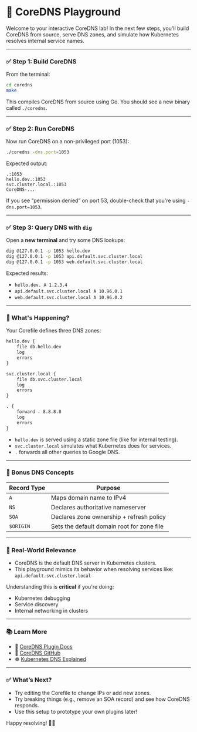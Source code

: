 # 🚀 CoreDNS Playground

Welcome to your interactive CoreDNS lab!
In the next few steps, you'll build CoreDNS from source, serve DNS zones, and simulate how Kubernetes resolves internal service names.

---

### ✅ Step 1: Build CoreDNS

From the terminal:

```bash
cd coredns
make
```

This compiles CoreDNS from source using Go. You should see a new binary called `./coredns`.

---

### ✅ Step 2: Run CoreDNS

Now run CoreDNS on a non-privileged port (1053):

```bash
./coredns -dns.port=1053
```

Expected output:

```
.:1053
hello.dev.:1053
svc.cluster.local.:1053
CoreDNS-...
```

If you see “permission denied” on port 53, double-check that you're using `-dns.port=1053`.

---

### ✅ Step 3: Query DNS with `dig`

Open a **new terminal** and try some DNS lookups:

```bash
dig @127.0.0.1 -p 1053 hello.dev
dig @127.0.0.1 -p 1053 api.default.svc.cluster.local
dig @127.0.0.1 -p 1053 web.default.svc.cluster.local
```

Expected results:

- `hello.dev. A 1.2.3.4`
- `api.default.svc.cluster.local A 10.96.0.1`
- `web.default.svc.cluster.local A 10.96.0.2`

---

### 🧠 What's Happening?

Your Corefile defines three DNS zones:

```txt
hello.dev {
    file db.hello.dev
    log
    errors
}

svc.cluster.local {
    file db.svc.cluster.local
    log
    errors
}

. {
    forward . 8.8.8.8
    log
    errors
}
```

- `hello.dev` is served using a static zone file (like for internal testing).
- `svc.cluster.local` simulates what Kubernetes does for services.
- `.` forwards all other queries to Google DNS.

---

### 🧠 Bonus DNS Concepts

| Record Type | Purpose |
|-------------|---------|
| `A`         | Maps domain name to IPv4 |
| `NS`        | Declares authoritative nameserver |
| `SOA`       | Declares zone ownership + refresh policy |
| `$ORIGIN`   | Sets the default domain root for zone file |

---

### 🧠 Real-World Relevance

- CoreDNS is the default DNS server in Kubernetes clusters.
- This playground mimics its behavior when resolving services like:
  `api.default.svc.cluster.local`

Understanding this is **critical** if you're doing:
- Kubernetes debugging
- Service discovery
- Internal networking in clusters

---

### 📚 Learn More

- 🔌 [CoreDNS Plugin Docs](https://coredns.io/plugins/)
- 🧪 [CoreDNS GitHub](https://github.com/coredns/coredns)
- ☸️ [Kubernetes DNS Explained](https://kubernetes.io/docs/concepts/services-networking/dns-pod-service/)

---

### ✅ What’s Next?

- Try editing the Corefile to change IPs or add new zones.
- Try breaking things (e.g., remove an SOA record) and see how CoreDNS responds.
- Use this setup to prototype your own plugins later!

Happy resolving! 🧠🧩